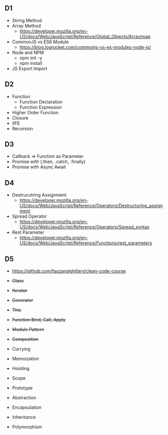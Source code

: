 ## D1

- String Method
- Array Method
  - https://developer.mozilla.org/en-US/docs/Web/JavaScript/Reference/Global_Objects/Array/map
- CommonJS vs ES6 Module
  - https://blog.logrocket.com/commonjs-vs-es-modules-node-js/
- Node and NPM
  - npm init -y
  - npm install
- JS Export Import

## D2

- Function
  - Function Declaration
  - Function Expression
- Higher Order Function
- Closure
- IIFE
- Recursion

## D3

- Callback => Function as Parameter
- Promise with (.then, .catch, .finally)
- Promise with Async Await

## D4

- Destrucutring Assignment
  - https://developer.mozilla.org/en-US/docs/Web/JavaScript/Reference/Operators/Destructuring_assignment
- Spread Operator
  - https://developer.mozilla.org/en-US/docs/Web/JavaScript/Reference/Operators/Spread_syntax
- Rest Parameter
  - https://developer.mozilla.org/en-US/docs/Web/JavaScript/Reference/Functions/rest_parameters

## D5

- https://github.com/fauzanalghifary/clean-code-course

- ~~Class~~
- ~~Iterator~~
- ~~Generator~~

- ~~This~~
- ~~Function Bind, Call, Apply~~

- ~~Module Pattern~~
- ~~Composition~~

- Currying
- Memoization
- Hoisting
- Scope
- Prototype

- Abstraction
- Encapsulation
- Inheritance
- Polymorphism
